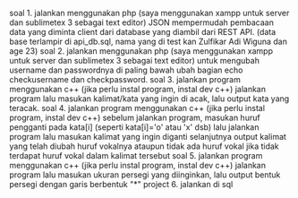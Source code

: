 soal 1. jalankan menggunakan php (saya menggunakan xampp untuk server dan sublimetex 3 sebagai text editor) JSON mempermudah pembacaan data yang diminta client dari database yang diambil dari REST API. (data base terlampir di api_db.sql, nama yang di test kan Zulfikar Adi Wiguna dan age 23)
soal 2. jalankan menggunakan php (saya menggunakan xampp untuk server dan sublimetex 3 sebagai text editor) untuk mengubah username dan passwordnya di paling bawah ubah bagian echo checkusername dan checkpassword.
soal 3. jalankan program menggunakan c++ (jika perlu instal program, instal dev c++) jalankan program lalu masukan kalimat/kata yang ingin di acak, lalu output kata yang teracak.
soal 4. jalankan program menggunakan c++ (jika perlu instal program, instal dev c++) sebelum jalankan program, masukan huruf pengganti pada kata[i] (seperti kata[i]='o' atau 'x' dsb) lalu jalankan program lalu masukan kalimat yang ingin diganti selanjutnya output kalimat yang telah diubah huruf vokalnya ataupun tidak ada huruf vokal jika tidak terdapat huruf vokal dalam kalimat tersebut
soal 5. jalankan program menggunakan c++ (jika perlu instal program, instal dev c++) jalankan program lalu masukan ukuran persegi yang diinginkan, lalu output bentuk persegi dengan garis berbentuk "*"
project 6. jalankan di sql
